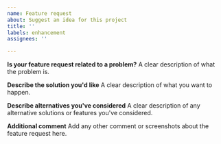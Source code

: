 ```yaml
---
name: Feature request
about: Suggest an idea for this project
title: ''
labels: enhancement
assignees: ''

---
```


**Is your feature request related to a problem?**
A clear description of what the problem is.

**Describe the solution you'd like**
A clear description of what you want to happen.

**Describe alternatives you've considered**
A clear description of any alternative solutions or features you've considered.

**Additional comment**
Add any other comment or screenshots about the feature request here.
